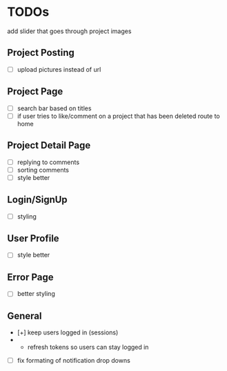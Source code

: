 # TODOs

add slider that goes through project images

## Project Posting
- [ ] upload pictures instead of url

## Project Page
- [ ] search bar based on titles
- [ ] if user tries to like/comment on a project that has been deleted route to home

## Project Detail Page
- [ ] replying to comments
- [ ] sorting comments
- [ ] style better
 
## Login/SignUp
- [ ] styling

## User Profile
- [ ] style better

## Error Page
- [ ] better styling

## General
- [+] keep users logged in (sessions)
- - refresh tokens so users can stay logged in 
- [ ] fix formating of notification drop downs